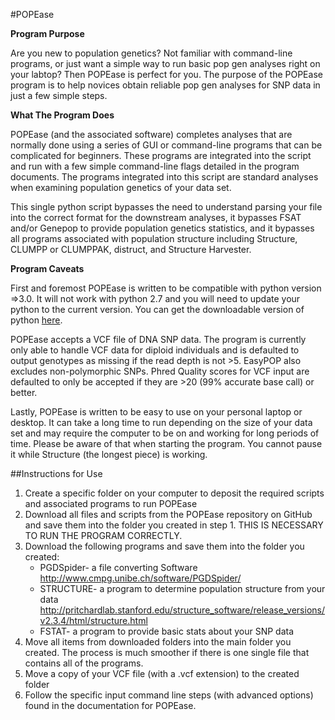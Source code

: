 #POPEase

**Program Purpose**

Are you new to population genetics? Not familiar with command-line programs, or
just want a simple way to run basic pop gen analyses right on your labtop?
Then POPEase is perfect for you. The purpose of the POPEase program is to help
novices obtain reliable pop gen analyses for SNP data in just a few simple steps.

**What The Program Does**

POPEase (and the associated software) completes analyses that are
normally done using a series of GUI or command-line programs that can be complicated
for beginners.  These programs are integrated into the script and run with a few
simple command-line flags detailed in the program documents. The programs integrated
into this script are standard analyses when examining population genetics of your
data set.

This single python script bypasses the need to understand parsing your file into
the correct format for the downstream analyses, it bypasses FSAT and/or Genepop to
provide population genetics statistics, and it bypasses all programs associated with
population structure including Structure, CLUMPP or CLUMPPAK, distruct, and Structure
Harvester.

**Program Caveats**

First and foremost POPEase is written to be compatible with python version
=>3.0. It will not work with python 2.7 and you will need to update your python to the
current version. You can get the downloadable version of python [here](https://www.python.org/downloads/release/python-351/).

POPEase accepts a VCF file of DNA SNP data. The program is currently only
able to handle VCF data for diploid individuals and is defaulted to output
genotypes as missing if the read depth is not >5. EasyPOP also excludes
non-polymorphic SNPs. Phred Quality scores for VCF input are defaulted to only
be accepted if they are >20 (99% accurate base call) or better.

Lastly, POPEase is written to be easy to use on your personal laptop or
desktop. It can take a long time to run depending on the size of your data set
and may require the computer to be on and working for long periods of time.
Please be aware of that when starting the program. You cannot pause it while
Structure (the longest piece) is working.

##Instructions for Use
1. Create a specific folder on your computer to deposit the required scripts and
   associated programs to run POPEase
2. Download all files and scripts from the POPEase repository on GitHub and save
   them into the folder you created in step 1. THIS IS NECESSARY TO RUN THE
   PROGRAM CORRECTLY.
3. Download the following programs and save them into the folder you created:
    - PGDSpider- a file converting Software
        http://www.cmpg.unibe.ch/software/PGDSpider/
    - STRUCTURE- a program to determine population structure from your data
        http://pritchardlab.stanford.edu/structure_software/release_versions/v2.3.4/html/structure.html
    - FSTAT- a program to provide basic stats about your SNP data
4. Move all items from downloaded folders into the main folder you created. The
   process is much smoother if there is one single file that contains all of the
   programs.
5. Move a copy of your VCF file (with a .vcf extension) to the created folder
6. Follow the specific input command line steps (with advanced options) found
   in the documentation for POPEase.

